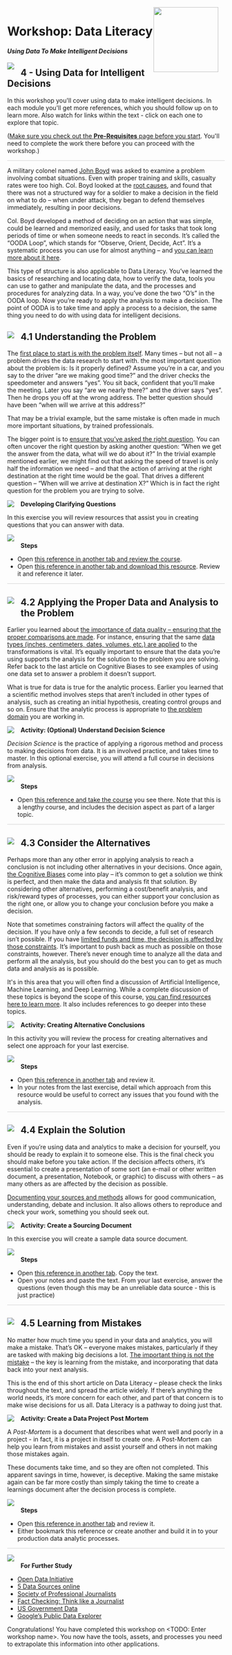 <img width="150" style="float: right; margin: 0px 15px 15px 0px;" src="https://github.com/BuckWoody/presentations/blob/master/graphics/BWLogo002.png?raw=true"> 

# Workshop: Data Literacy

#### <i>Using Data To Make Intelligent Decisions</i>

<img style="float: left; margin: 0px 15px 15px 0px;" src="https://github.com/microsoft/sqlworkshops/blob/master/graphics/textbubble.png?raw=true"> <h2>4 - Using Data for Intelligent Decisions</h2>

In this workshop you'll cover using data to make intelligent decisions. In each module you'll get more references, which you should follow up on to learn more. Also watch for links within the text - click on each one to explore that topic.

(<a href="https://github.com/BuckWoody/presentations/blob/master/dataliteracy/dataliteracy/00-pre-requisites.md`" target="_blank">Make sure you check out the <b>Pre-Requisites</b> page before you start</a>. You'll need to complete the work there before you can proceed with the workshop.)

<p style="border-bottom: 1px solid lightgrey;"></p>

A military colonel named [John Boyd](https://duotechservices.com/10-things-you-didnt-know-about-col-john-boyd) was asked to examine a problem involving combat situations. Even with proper training and skills, casualty rates were too high. Col. Boyd looked at the [root causes](https://asq.org/quality-resources/root-cause-analysis), and found that there was not a structured way for a soldier to make a decision in the field on what to do – when under attack, they began to defend themselves immediately, resulting in poor decisions.

Col. Boyd developed a method of deciding on an action that was simple, could be learned and memorized easily, and used for tasks that took long periods of time or when someone needs to react in seconds. It’s called the “OODA Loop”, which stands for “Observe, Orient, Decide, Act”. It’s a systematic process you can use for almost anything – and [you can learn more about it here](https://en.wikipedia.org/wiki/OODA_loop).

This type of structure is also applicable to Data Literacy. You’ve learned the basics of researching and locating data, how to verify the data, tools you can use to gather and manipulate the data, and the processes and procedures for analyzing data. In a way, you’ve done the two “O’s” in the OODA loop. Now you’re ready to apply the analysis to make a decision. The point of OODA is to take time and apply a process to a decision, the same thing you need to do with using data for intelligent decisions.

<h2><img style="float: left; margin: 0px 15px 15px 0px;" src="https://github.com/microsoft/sqlworkshops/blob/master/graphics/pencil2.png?raw=true">4.1 Understanding the Problem</h2>

The [first place to start is with the problem itself](https://www.toolshero.com/problem-solving/problem-definition-process/). Many times – but not all – a problem drives the data research to start with. the most important question about the problem is: Is it properly defined? Assume you’re in a car, and you say to the driver “are we making good time?” and the driver checks the speedometer and answers “yes”. You sit back, confident that you’ll make the meeting. Later you say “are we nearly there?” and the driver says “yes”. Then he drops you off at the wrong address. The better question should have been “when will we arrive at this address?”

That may be a trivial example, but the same mistake is often made in much more important situations, by trained professionals.

The bigger point is to [ensure that you’ve asked the right question](https://docs.microsoft.com/en-us/archive/blogs/buckwoody/the-hardest-thing-in-data-science). You can often uncover the right question by asking another question: “When we get the answer from the data, what will we do about it?” In the trivial example mentioned earlier, we might find out that asking the speed of travel is only half the information we need – and that the action of arriving at the right destination at the right time would be the goal. That drives a different question – “When will we arrive at destination X?” Which is in fact the right question for the problem you are trying to solve.

<p><img style="float: left; margin: 0px 15px 15px 0px;" src="https://github.com/microsoft/sqlworkshops/blob/master/graphics/point1.png?raw=true"><b>Developing Clarifying Questions</b></p>

In this exercise you will review resources that assist you in creating questions that you can answer with data.

<p><img style="margin: 0px 15px 15px 0px;" src="https://github.com/microsoft/sqlworkshops/blob/master/graphics/checkmark.png?raw=true"><b>Steps</b></p>

- Open [this reference in another tab and review the course](https://www.lynda.com/Business-Skills-tutorials/Asking-Great-Data-Science-Questions/477451-2.html).
- Open [this reference in another tab and download this resource](http://www.schoolreforminitiative.org/doc/probing_questions_guide.pdf). Review it and reference it later.

<p style="border-bottom: 1px solid lightgrey;"></p>

<h2><img style="float: left; margin: 0px 15px 15px 0px;" src="https://github.com/microsoft/sqlworkshops/blob/master/graphics/pencil2.png?raw=true">4.2 Applying the Proper Data and Analysis to the Problem</h2>

Earlier you learned about [the importance of data quality – ensuring that the proper comparisons are made](https://smartbridge.com/data-done-right-6-dimensions-of-data-quality/). For instance, ensuring that the same [data types (inches, centimeters, dates, volumes, etc.) are applied](https://www.newscientist.com/article/mg12717301-000-the-testing-error-that-led-to-hubble-mirror-fiasco/) to the transformations is vital. It’s equally important to ensure that the data you’re using supports the analysis for the solution to the problem you are solving. Refer back to the last article on Cognitive Biases to see examples of using one data set to answer a problem it doesn’t support.

What is true for data is true for the analytic process. Earlier you learned that a scientific method involves steps that aren’t included in other types of analysis, such as creating an initial hypothesis, creating control groups and so on. Ensure that the analytic process is appropriate to [the problem domain](http://www.site.uottawa.ca/~laganier/seg2500/cemdomain.htm) you are working in.

<p><img style="float: left; margin: 0px 15px 15px 0px;" src="https://github.com/microsoft/sqlworkshops/blob/master/graphics/point1.png?raw=true"><b>Activity: (Optional) Understand Decision Science</b></p>

*Decision Science* is the practice of applying a rigorous method and process to making decisions from data. It is an involved practice, and takes time to master. In this optional exercise, you will attend a full course in decisions from analysis.

<p><img style="margin: 0px 15px 15px 0px;" src="https://github.com/microsoft/sqlworkshops/blob/master/graphics/checkmark.png?raw=true"><b>Steps</b></p>

- Open [this reference and take the course](https://www.edx.org/course/analytics-for-decision-making) you see there. Note that this is a lengthy course, and includes the decision aspect as part of a larger topic.

<p style="border-bottom: 1px solid lightgrey;"></p>

<h2><img style="float: left; margin: 0px 15px 15px 0px;" src="https://github.com/microsoft/sqlworkshops/blob/master/graphics/pencil2.png?raw=true">4.3 Consider the Alternatives</h2>

Perhaps more than any other error in applying analysis to reach a conclusion is not including other alternatives in your decisions. Once again, [the Cognitive Biases](https://www.translatemedia.com/us/blog-us/cognitive-biases-influence-decision-making/) come into play – it’s common to get a solution we think is perfect, and then make the data and analysis fit that solution. By considering other alternatives, performing a cost/benefit analysis, and risk/reward types of processes, you can either support your conclusion as the right one, or allow you to change your conclusion before you make a decision.

Note that sometimes constraining factors will affect the quality of the decision. If you have only a few seconds to decide, a full set of research isn’t possible. If you have [limited funds and time, the decision is affected by those constraints](https://www.gamified.uk/2013/08/05/the-effect-of-time-on-decision-making/). It’s important to push back as much as possible on those constraints, however. There’s never enough time to analyze all the data and perform all the analysis, but you should do the best you can to get as much data and analysis as is possible.

It's in this area that you will often find a discussion of Artificial Intelligence, Machine Learning, and Deep Learning. While a complete discussion of these topics is beyond the scope of this course, [you can find resources here to learn more](https://buckwoody.github.io/presentations/ai_ml_dl/). It also includes references to go deeper into these topics. 

<p><img style="float: left; margin: 0px 15px 15px 0px;" src="https://github.com/microsoft/sqlworkshops/blob/master/graphics/point1.png?raw=true"><b>Activity: Creating Alternative Conclusions</b></p>

In this activity you will review the process for creating alternatives and select one approach for your last exercise.

<p><img style="margin: 0px 15px 15px 0px;" src="https://github.com/microsoft/sqlworkshops/blob/master/graphics/checkmark.png?raw=true"><b>Steps</b></p>

- Open [this reference in another tab](https://www.decision-making-solutions.com/decision-alternatives.html) and review it. 
- In your notes from the last exercise, detail which approach from this resource would be useful to correct any issues that you found with the analysis.

<p style="border-bottom: 1px solid lightgrey;"></p>

<h2><img style="float: left; margin: 0px 15px 15px 0px;" src="https://github.com/microsoft/sqlworkshops/blob/master/graphics/pencil2.png?raw=true">4.4 Explain the Solution</h2>

Even if you’re using data and analytics to make a decision for yourself, you should be ready to explain it to someone else. This is the final check you should make before you take action. If the decision affects others, it’s essential to create a presentation of some sort (an e-mail or other written document, a presentation, Notebook, or graphic) to discuss with others – as many others as are affected by the decision as possible.

[Documenting your sources and methods](http://libguides.mst.edu/c.php?g=335446&p=2257031) allows for good communication, understanding, debate and inclusion. It also allows others to reproduce and check your work, something you should seek out.

<p><img style="float: left; margin: 0px 15px 15px 0px;" src="https://github.com/microsoft/sqlworkshops/blob/master/graphics/point1.png?raw=true"><b>Activity: Create a Sourcing Document</b></p>

In this exercise you will create a sample data source document.

<p><img style="margin: 0px 15px 15px 0px;" src="https://github.com/microsoft/sqlworkshops/blob/master/graphics/checkmark.png?raw=true"><b>Steps</b></p>

- Open [this reference in another tab](https://pages.uoregon.edu/rgp/PPPM613/class3.htm). Copy the text.
- Open your notes and paste the text. From your last exercise, answer the questions (even though this may be an unreliable data source - this is just practice)

<p style="border-bottom: 1px solid lightgrey;"></p>

<h2><img style="float: left; margin: 0px 15px 15px 0px;" src="https://github.com/microsoft/sqlworkshops/blob/master/graphics/pencil2.png?raw=true">4.5 Learning from Mistakes</h2>

No matter how much time you spend in your data and analytics, you will make a mistake. That’s OK – everyone makes mistakes, particularly if they are tasked with making big decisions a lot. [The important thing is not the mistake](https://blog.iqmatrix.com/learn-from-mistakes) – the key is learning from the mistake, and incorporating that data back into your next analysis. 

This is the end of this short article on Data Literacy – please check the links throughout the text, and spread the article widely. If there’s anything the world needs, it’s more concern for each other, and part of that concern is to make wise decisions for us all. Data Literacy is a pathway to doing just that.

<p><img style="float: left; margin: 0px 15px 15px 0px;" src="https://github.com/microsoft/sqlworkshops/blob/master/graphics/point1.png?raw=true"><b>Activity: Create a Data Project Post Mortem</b></p>

A *Post-Mortem* is a document that describes what went well and poorly in a project - in fact, it is a project in itself to create one. A Post-Mortem can help you learn from mistakes and assist yourself and others in not making those mistakes again. 

These documents take time, and so they are often not completed. This apparent savings in time, however, is deceptive. Making the same mistake again can be far more costly than simply taking the time to create a learnings document after the decision process is complete. 

<p><img style="margin: 0px 15px 15px 0px;" src="https://github.com/microsoft/sqlworkshops/blob/master/graphics/checkmark.png?raw=true"><b>Steps</b></p>

- Open [this reference in another tab](https://www.teamgantt.com/blog/post-mortem-meeting-template-and-tips) and review it. 
- Either bookmark this reference or create another and build it in to your production data analytic processes. 

<p style="border-bottom: 1px solid lightgrey;"></p>

<p><img style="margin: 0px 15px 15px 0px;" src="https://github.com/microsoft/sqlworkshops/blob/master/graphics/owl.png?raw=true"><b>For Further Study</b></p>
<ul>
    <li><a href="https://www.microsoft.com/en-us/open-data-initiative" target="_blank">Open Data Initiative</a></li>
    <li><a href="https://ijnet.org/en/story/5-ways-find-sources-online" target="_blank">5 Data Sources online</a></li>
    <li><a href="https://www.spj.org/index.asp " target="_blank">Society of Professional Journalists</a></li>
    <li><a href=" https://www.sciencenewsforstudents.org/blog/outside-comment/fact-checking-how-think-journalist" target="_blank">Fact Checking: Think like a Journalist</a></li>
    <li><a href="https://www.data.gov/" target="_blank">US Government Data</a></li>
    <li><a href="https://www.google.com/publicdata/directory#!" target="_blank">Google’s Public Data Explorer</a></li>
</ul>

Congratulations! You have completed this workshop on <TODO: Enter workshop name>. You now have the tools, assets, and processes you need to extrapolate this information into other applications.